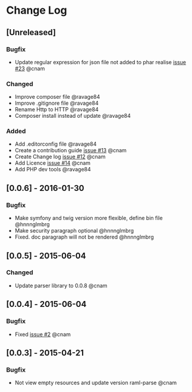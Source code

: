 # Change Log

## [Unreleased]
### Bugfix
- Update regular expression for json file not added to phar realise [issue #23](https://github.com/raml-leanlabsio/raml2html/issues/23) @cnam

### Changed
- Improve composer file @ravage84
- Improve .gitignore file @ravage84
- Rename Http to HTTP @ravage84
- Composer install instead of update @ravage84

### Added
- Add .editorconfig file @ravage84
- Create a contribution guide [issue #13](https://github.com/raml-leanlabsio/raml2html/issues/13) @cnam
- Create Change log [issue #12](https://github.com/raml-leanlabsio/raml2html/issues/12) @cnam
- Add Licence [issue #14](https://github.com/raml-leanlabsio/raml2html/issues/14) @cnam
- Add PHP dev tools @ravage84

## [0.0.6] - 2016-01-30
### Bugfix
- Make symfony and twig version more flexible, define bin file @hnnnglmbrg
- Make security paragraph optional @hnnnglmbrg
- Fixed. doc paragraph will not be rendered @hnnnglmbrg

## [0.0.5] - 2015-06-04
### Changed
- Update parser library to 0.0.8 @cnam

## [0.0.4] - 2015-06-04
### Bugfix
- Fixed [issue #2](https://github.com/raml-leanlabsio/raml2html/issues/2) @cnam

## [0.0.3] - 2015-04-21
### Bugfix
- Not view empty resources and update version raml-parse @cnam